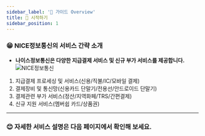 ```yaml
---
sidebar_label: '🚀 가이드 Overview'
title: 📢 시작하기
sidebar_position: 1
---
```

### 😁 NICE정보통신의 서비스 간략 소개 
- **나이스정보통신은 다양한 지급결제 서비스 및 신규 부가 서비스를 제공합니다.**
![NICE정보통신](/img/nicevan_intro.jpg)
1. 지급결제 프로세싱 및 서비스(신용/직불/IC/모바일 결제)
2. 결제장비 및 통신망(신용카드 단말기/전용선/안드로이드 단말기)
3. 결제관련 부가 서비스(정산/지역화페/TRS/간편결제)
4. 신규 지원 서비스(멤버쉽 카드/상품권)
___ 
### 😊 자세한 서비스 설명은 다음 페이지에서 확인해 보세요.